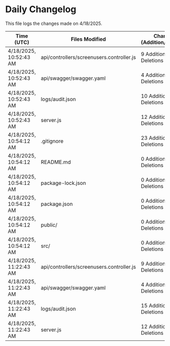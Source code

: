 # Daily Changelog

This file logs the changes made on 4/18/2025.

| Time (UTC)             | Files Modified                    | Changes (Addition/Deletion) |
|------------------------|-----------------------------------|-----------------------------|
| 4/18/2025, 10:52:43 AM | api/controllers/screenusers.controller.js | 9 Additions & 9 Deletions |
| 4/18/2025, 10:52:43 AM | api/swagger/swagger.yaml | 4 Additions & 4 Deletions |
| 4/18/2025, 10:52:43 AM | logs/audit.json | 10 Additions & 10 Deletions |
| 4/18/2025, 10:52:43 AM | server.js | 12 Additions & 12 Deletions |
| 4/18/2025, 10:54:12 AM | .gitignore | 23 Additions & 0 Deletions|
| 4/18/2025, 10:54:12 AM | README.md | 0 Additions & 0 Deletions|
| 4/18/2025, 10:54:12 AM | package-lock.json | 0 Additions & 0 Deletions|
| 4/18/2025, 10:54:12 AM | package.json | 0 Additions & 0 Deletions|
| 4/18/2025, 10:54:12 AM | public/ | 0 Additions & 0 Deletions|
| 4/18/2025, 10:54:12 AM | src/ | 0 Additions & 0 Deletions|
| 4/18/2025, 11:22:43 AM | api/controllers/screenusers.controller.js | 9 Additions & 9 Deletions|
| 4/18/2025, 11:22:43 AM | api/swagger/swagger.yaml | 4 Additions & 4 Deletions|
| 4/18/2025, 11:22:43 AM | logs/audit.json | 15 Additions & 15 Deletions|
| 4/18/2025, 11:22:43 AM | server.js | 12 Additions & 12 Deletions|
